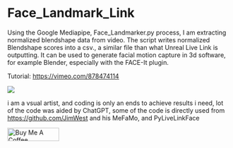 # Face_Landmark_Link

Using the Google Mediapipe, Face_Landmarker.py process, I am extracting normalized blendshape data from video. The script writes normalized Blendshape scores into a csv., a similar file than what Unreal Live Link is outputting.
It can be used to generate facial motion capture in 3d software, for example Blender, especially with the FACE-It plugin.

Tutorial: https://vimeo.com/878474114

<img src="https://i.imgur.com/sXYHemk.png">




i am a vsual artist, and coding is only an ends to achieve results i need, 
lot of the code was aided by ChatGPT, some of the code is directly used from https://github.com/JimWest and his MeFaMo, and PyLiveLinkFace

<a href="https://www.buymeacoffee.com/qaanaaq" target="_blank"><img src="https://cdn.buymeacoffee.com/buttons/v2/default-yellow.png" alt="Buy Me A Coffee" style="height: 30px !important;width: 117px !important;" ></a>
